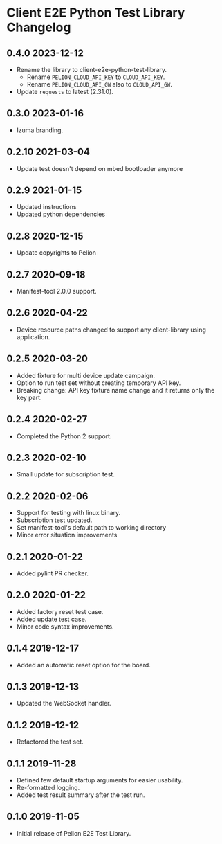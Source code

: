 # Client E2E Python Test Library Changelog

## 0.4.0 2023-12-12
- Rename the library to client-e2e-python-test-library.
    - Rename `PELION_CLOUD_API_KEY` to `CLOUD_API_KEY`.
    - Rename `PELION_CLOUD_API_GW` also to `CLOUD_API_GW`.
- Update `requests` to latest (2.31.0).

## 0.3.0 2023-01-16
- Izuma branding.

## 0.2.10 2021-03-04
- Update test doesn't depend on mbed bootloader anymore

## 0.2.9  2021-01-15
- Updated instructions
- Updated python dependencies

## 0.2.8  2020-12-15
- Update copyrights to Pelion

## 0.2.7  2020-09-18
- Manifest-tool 2.0.0 support.

## 0.2.6  2020-04-22
- Device resource paths changed to support any client-library using application.

## 0.2.5  2020-03-20
- Added fixture for multi device update campaign.
- Option to run test set without creating temporary API key.
- Breaking change: API key fixture name change and it returns only the key part.

## 0.2.4  2020-02-27
- Completed the Python 2 support.

## 0.2.3  2020-02-10
- Small update for subscription test.

## 0.2.2  2020-02-06
- Support for testing with linux binary.
- Subscription test updated.
- Set manifest-tool's default path to working directory
- Minor error situation improvements

## 0.2.1  2020-01-22
- Added pylint PR checker.

## 0.2.0  2020-01-22
- Added factory reset test case.
- Added update test case.
- Minor code syntax improvements.

## 0.1.4  2019-12-17
- Added an automatic reset option for the board.

## 0.1.3  2019-12-13
- Updated the WebSocket handler.

## 0.1.2  2019-12-12
- Refactored the test set.

## 0.1.1  2019-11-28
- Defined few default startup arguments for easier usability.
- Re-formatted logging.
- Added test result summary after the test run.

## 0.1.0  2019-11-05
- Initial release of Pelion E2E Test Library.
